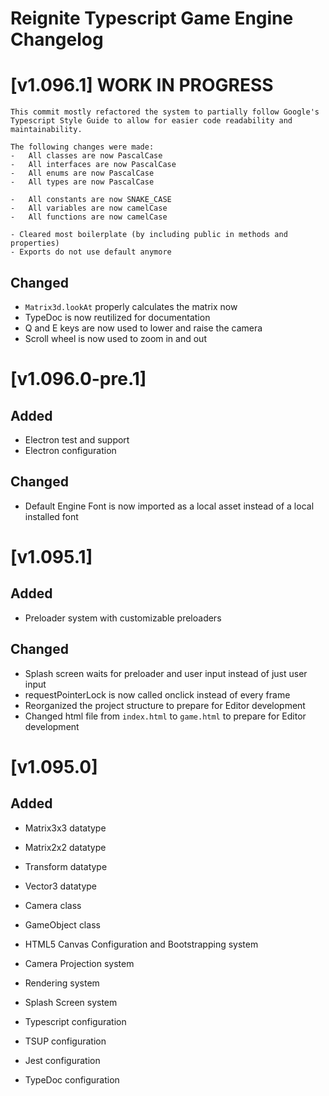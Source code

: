 # Reignite Typescript Game Engine Changelog

# [v1.096.1] WORK IN PROGRESS

```
This commit mostly refactored the system to partially follow Google's Typescript Style Guide to allow for easier code readability and maintainability.

The following changes were made:
-   All classes are now PascalCase
-   All interfaces are now PascalCase
-   All enums are now PascalCase
-   All types are now PascalCase

-   All constants are now SNAKE_CASE
-   All variables are now camelCase
-   All functions are now camelCase

- Cleared most boilerplate (by including public in methods and properties)
- Exports do not use default anymore
```

## Changed

-   `Matrix3d.lookAt` properly calculates the matrix now
-   TypeDoc is now reutilized for documentation
-   Q and E keys are now used to lower and raise the camera
-   Scroll wheel is now used to zoom in and out

# [v1.096.0-pre.1]

## Added

-   Electron test and support
-   Electron configuration

## Changed

-   Default Engine Font is now imported as a local asset instead of a local installed font

# [v1.095.1]

## Added

-   Preloader system with customizable preloaders

## Changed

-   Splash screen waits for preloader and user input instead of just user input
-   requestPointerLock is now called onclick instead of every frame
-   Reorganized the project structure to prepare for Editor development
-   Changed html file from `index.html` to `game.html` to prepare for Editor development

# [v1.095.0]

## Added

-   Matrix3x3 datatype
-   Matrix2x2 datatype
-   Transform datatype
-   Vector3 datatype

-   Camera class
-   GameObject class

-   HTML5 Canvas Configuration and Bootstrapping system
-   Camera Projection system
-   Rendering system
-   Splash Screen system

-   Typescript configuration
-   TSUP configuration
-   Jest configuration
-   TypeDoc configuration
